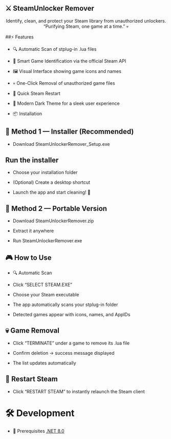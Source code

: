## ⚔️ SteamUnlocker Remover
<div align="center">

Identify, clean, and protect your Steam library from unauthorized unlockers.
“Purifying Steam, one game at a time.” 💀

</div>
##⚡ Features

- 🔍 Automatic Scan of stplug-in .lua files

- 🎯 Smart Game Identification via the official Steam API

- 🖼️ Visual Interface showing game icons and names

- 💀 One-Click Removal of unauthorized game files

- 🔄 Quick Steam Restart

- 🎨 Modern Dark Theme for a sleek user experience

- 📦 Installation
## 🧩 Method 1 — Installer (Recommended)

- Download SteamUnlockerRemover_Setup.exe

## Run the installer

- Choose your installation folder

- (Optional) Create a desktop shortcut

- Launch the app and start cleaning! 🚀

## 💼 Method 2 — Portable Version

- Download SteamUnlockerRemover.zip

- Extract it anywhere

- Run SteamUnlockerRemover.exe

## 🎮 How to Use

- 🔍 Automatic Scan

- Click “SELECT STEAM.EXE”

- Choose your Steam executable

- The app automatically scans your stplug-in folder

- Detected games appear with icons, names, and AppIDs

## 💀 Game Removal

- Click “TERMINATE” under a game to remove its .lua file

- Confirm deletion → success message displayed

- The list updates automatically

## 🔄 Restart Steam

- Click “RESTART STEAM” to instantly relaunch the Steam client

# 🛠️ Development
- 🧱 Prerequisites
[.NET 8.0](https://dotnet.microsoft.com/fr-fr/download/dotnet/thank-you/sdk-8.0.121-windows-x64-installer)
